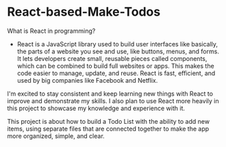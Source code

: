 # React-based-Make-Todos

What is React in programming?

- React is a JavaScript library used to build user interfaces like basically, the parts of a website you see and use, like buttons, menus, and forms. It lets developers create small, reusable pieces called components, which can be combined to build full websites or apps. This makes the code easier to manage, update, and reuse. React is fast, efficient, and used by big companies like Facebook and Netflix.


I'm excited to stay consistent and keep learning new things with React to improve and demonstrate my skills. I also plan to use React more heavily in this project to showcase my knowledge and experience with it.


This project is about how to build a Todo List with the ability to add new items, using separate files that are connected together to make the app more organized, simple, and clear.
